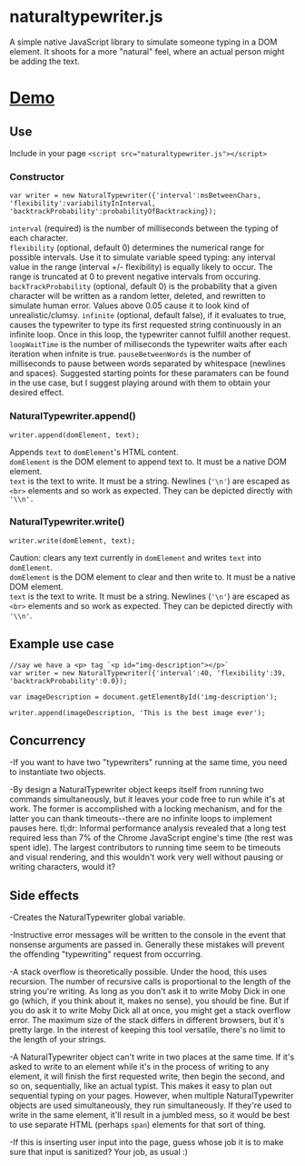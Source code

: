 # naturaltypewriter.js
A simple native JavaScript library to simulate someone typing in a DOM element. It shoots for a more "natural" feel, where an actual person might be adding the text.

# <a href="http://www.andrewpuglionesi.com/typewriter" target="_blank">Demo</a>

## Use
Include in your page `<script src="naturaltypewriter.js"></script>`

### Constructor
```
var writer = new NaturalTypewriter({'interval':msBetweenChars, 'flexibility':variabilityInInterval,
'backtrackProbability':probabilityOfBacktracking});
```
`interval` (required) is the number of milliseconds between the typing of each character.  
`flexibility` (optional, default 0) determines the numerical range for possible intervals. Use it to simulate variable speed typing: any interval value in the range (interval +/- flexibility) is equally likely to occur. The range is truncated at 0 to prevent negative intervals from occuring.  
`backTrackProbability` (optional, default 0) is the probability that a given character will be written as a random letter, deleted, and rewritten to simulate human error. Values above 0.05 cause it to look kind of unrealistic/clumsy.
`infinite` (optional, default false), if it evaluates to true, causes the
typewriter to type its first requested string continuously in an infinite loop. Once in this loop, the typewriter cannot fulfill another request.
`loopWaitTime` is the number of milliseconds the typewriter waits after each
iteration when infnite is true.
`pauseBetweenWords` is the number of milliseconds to pause between words separated by whitespace (newlines and spaces).
Suggested starting points for these paramaters can be found in the use case,
but I suggest playing around with them to obtain your desired effect.

### NaturalTypewriter.append()
```
writer.append(domElement, text);
```
Appends `text` to `domElement`'s HTML content.  
`domElement` is the DOM element to append text to. It must be a native DOM element.  
`text` is the text to write. It must be a string. Newlines (`'\n'`) are escaped as `<br>` elements and so work as expected. They can be depicted directly with `'\\n'.`  

### NaturalTypewriter.write()
```
writer.write(domElement, text);
```
Caution: clears any text currently in `domElement` and writes `text` into `domElement`.  
`domElement` is the DOM element to clear and then write to. It must be a native DOM element.  
`text` is the text to write. It must be a string. Newlines (`'\n'`) are escaped as `<br>` elements and so work as expected. They can be depicted directly with `'\\n'`.  

## Example use case  

```
//say we have a <p> tag `<p id="img-description"></p>`
var writer = new NaturalTypewriter({'interval':40, 'flexibility':39, 'backtrackProbability':0.0});

var imageDescription = document.getElementById('img-description');

writer.append(imageDescription, 'This is the best image ever');
```

## Concurrency
-If you want to have two "typewriters" running at the same time, you need to instantiate two objects.  

-By design a NaturalTypewriter object keeps itself from running two commands simultaneously, but it leaves your code free to run while it's at work. The former is accomplished with a locking mechanism, and for the latter you can thank timeouts--there are no infinite loops to implement pauses here. tl;dr: Informal performance analysis revealed that a long test required less than 7% of the Chrome JavaScript engine's time (the rest was spent idle). The largest contributors to running time seem to be timeouts and visual rendering, and this wouldn't work very well without pausing or writing characters, would it?


## Side effects
-Creates the NaturalTypewriter global variable.  

-Instructive error messages will be written to the console in the event that nonsense arguments are passed in. Generally these mistakes will prevent the offending "typewriting" request from occurring.  

-A stack overflow is theoretically possible. Under the hood, this uses recursion. The number of recursive calls is proportional to the length of the string you're writing. As long as you don't ask it to write Moby Dick in one go (which, if you think about it, makes no sense), you should be fine. But if you do ask it to write Moby Dick all at once, you might get a stack overflow error. The maximum size of the stack differs in different browsers, but it's pretty large. In the interest of keeping this tool versatile, there's no limit to the length of your strings.  

-A NaturalTypewriter object can't write in two places at the same time. If it's asked to write to an element while it's in the process of writing to any element, it will finish the first requested write, then begin the second, and so on, sequentially, like an actual typist. This makes it easy to plan out sequential typing on your pages. However, when multiple NaturalTypewriter objects are used simultaneously, they run simultaneously. If they're used to write in the same element, it'll result in a jumbled mess, so it would be best to use separate HTML (perhaps `span`) elements for that sort of thing.  

-If this is inserting user input into the page, guess whose job it is to make sure that input is sanitized? Your job, as usual :)

